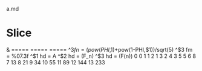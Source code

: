 a.md

# Slice

& ===== ===== ===== 
  ^$3 fn = (pow(PHI,$1)+pow(1-PHI,$1))/sqrt(5)
  ^$3 fm = %07.3f
  ^$1 hd = A
  ^$2 hd = \(F_n\)
  ^$3 hd = \(F(n)\)
  0     0
  1     1
  2     1
  3     2
  4     3
  5     5
  6     8
  7     13
  8     21
  9     34
  10    55
  11    89
  12    144
  13    233
